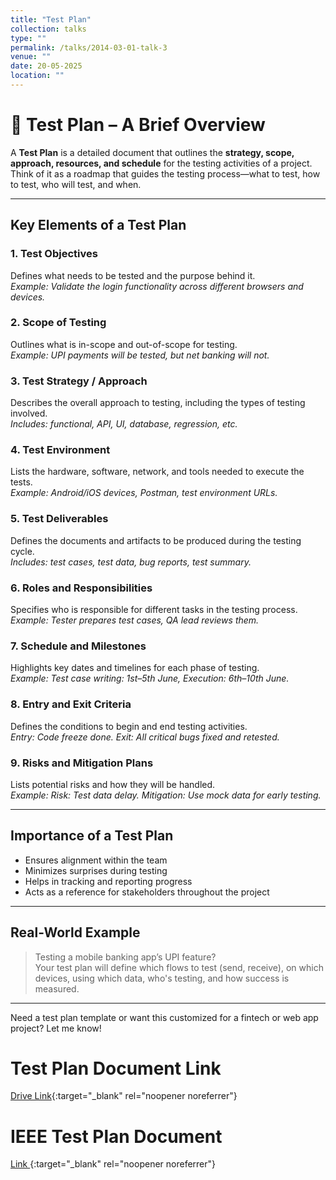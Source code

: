 ```yaml
---
title: "Test Plan"
collection: talks
type: ""
permalink: /talks/2014-03-01-talk-3
venue: ""
date: 20-05-2025
location: ""
---
```


# 🧪 Test Plan – A Brief Overview

A **Test Plan** is a detailed document that outlines the **strategy, scope, approach, resources, and schedule** for the testing activities of a project. Think of it as a roadmap that guides the testing process—what to test, how to test, who will test, and when.

---

##  Key Elements of a Test Plan

### 1. **Test Objectives**
Defines what needs to be tested and the purpose behind it.  
*Example: Validate the login functionality across different browsers and devices.*

### 2. **Scope of Testing**
Outlines what is in-scope and out-of-scope for testing.  
*Example: UPI payments will be tested, but net banking will not.*

### 3. **Test Strategy / Approach**
Describes the overall approach to testing, including the types of testing involved.  
*Includes: functional, API, UI, database, regression, etc.*

### 4. **Test Environment**
Lists the hardware, software, network, and tools needed to execute the tests.  
*Example: Android/iOS devices, Postman, test environment URLs.*

### 5. **Test Deliverables**
Defines the documents and artifacts to be produced during the testing cycle.  
*Includes: test cases, test data, bug reports, test summary.*

### 6. **Roles and Responsibilities**
Specifies who is responsible for different tasks in the testing process.  
*Example: Tester prepares test cases, QA lead reviews them.*

### 7. **Schedule and Milestones**
Highlights key dates and timelines for each phase of testing.  
*Example: Test case writing: 1st–5th June, Execution: 6th–10th June.*

### 8. **Entry and Exit Criteria**
Defines the conditions to begin and end testing activities.  
*Entry: Code freeze done. Exit: All critical bugs fixed and retested.*

### 9. **Risks and Mitigation Plans**
Lists potential risks and how they will be handled.  
*Example: Risk: Test data delay. Mitigation: Use mock data for early testing.*

---

##  Importance of a Test Plan

- Ensures alignment within the team  
- Minimizes surprises during testing  
- Helps in tracking and reporting progress  
- Acts as a reference for stakeholders throughout the project

---

##  Real-World Example

> Testing a mobile banking app’s UPI feature?  
> Your test plan will define which flows to test (send, receive), on which devices, using which data, who's testing, and how success is measured.

---

Need a test plan template or want this customized for a fintech or web app project? Let me know!


# Test Plan Document Link 

[Drive Link](https://docs.google.com/spreadsheets/d/1AntBuROiGmLXq96_xcvyXs3EmAgx8zYvvFEdXqZTclA/edit?gid=1505342759#gid=1505342759){:target="_blank" rel="noopener noreferrer"}

# IEEE Test Plan Document 

[Link ](https://jmpovedar.wordpress.com/wp-content/uploads/2014/03/ieee-829.pdf){:target="_blank" rel="noopener noreferrer"}